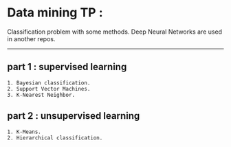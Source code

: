 # Data mining TP :
Classification problem with some methods.
Deep Neural Networks are used in another repos.
__________________________________________________
## part 1 :  supervised learning
    1. Bayesian classification.
    2. Support Vector Machines.
    3. K-Nearest Neighbor.
## part 2 :  unsupervised learning
    1. K-Means.
    2. Hierarchical classification.
